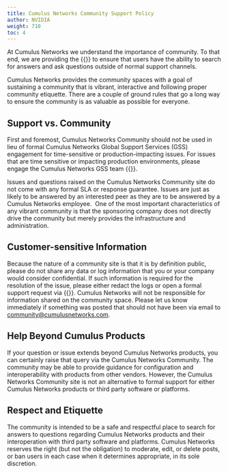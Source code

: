 ```yaml
---
title: Cumulus Networks Community Support Policy
author: NVIDIA
weight: 710
toc: 4
---
```


At Cumulus Networks we understand the importance of community. To that end, we are providing the {{<exlink url="https://slack.cumulusnetworks.com/" text="Cumulus Networks Community">}} to ensure that users have the ability to search for answers and ask questions outside of normal support channels.

Cumulus Networks provides the community spaces with a goal of sustaining a community that is vibrant, interactive and following proper community etiquette. There are a couple of ground rules that go a long way to ensure the community is as valuable as possible for everyone.

## Support vs. Community

First and foremost, Cumulus Networks Community should not be used in lieu of formal Cumulus Networks Global Support Services (GSS) engagement for time-sensitive or production-impacting issues. For issues that are time sensitive or impacting production environments, please engage the Cumulus Networks GSS team {{<exlink url="https://support.mellanox.com/s/contact-support-page" text="here">}}.

Issues and questions raised on the Cumulus Networks Community site do not come with any formal SLA or response guarantee. Issues are just as likely to be answered by an interested peer as they are to be answered by a Cumulus Networks employee.  One of the most important characteristics of any vibrant community is that the sponsoring company does not directly drive the community but merely provides the infrastructure and administration.

## Customer-sensitive Information

Because the nature of a community site is that it is by definition public, please do not share any data or log information that you or your company would consider confidential. If such information is required for the resolution of the issue, please either redact the logs or open a formal support request via  {{<exlink url="https://support.mellanox.com/s/contact-support-page" text="the Support Overview page">}}. Cumulus Networks will not be responsible for information shared on the community space. Please let us know immediately if something was posted that should not have been via email to <community@cumulusnetworks.com>.

## Help Beyond Cumulus Products

If your question or issue extends beyond Cumulus Networks products, you can certainly raise that query via the Cumulus Networks Community. The community may be able to provide guidance for configuration and interoperability with products from other vendors. However, the Cumulus Networks Community site is not an alternative to formal support for either Cumulus Networks products or third party software or platforms.

## Respect and Etiquette

The community is intended to be a safe and respectful place to search for answers to questions regarding Cumulus Networks products and their interoperation with third party software and platforms. Cumulus Networks reserves the right (but not the obligation) to moderate, edit, or delete posts, or ban users in each case when it determines appropriate, in its sole discretion.
